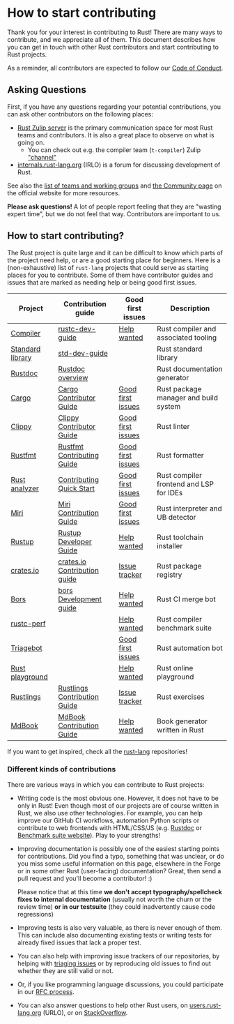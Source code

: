 # How to start contributing

Thank you for your interest in contributing to Rust! There are many ways to
contribute, and we appreciate all of them. This document describes how you can
get in touch with other Rust contributors and start contributing to Rust projects.

As a reminder, all contributors are expected to follow our [Code of Conduct][coc].

## Asking Questions

First, if you have any questions regarding your potential contributions, you can ask
other contributors on the following places:
- [Rust Zulip server][rust-zulip] is the primary communication space for most Rust
  teams and contributors. It is also a great place to observe on what is going on.
  - You can check out e.g. the compiler team (`t-compiler`) Zulip ["channel"][t-compiler-channel]
- [internals.rust-lang.org][internals] (IRLO) is a forum for discussing development of Rust.

See also the [list of teams and working groups][governance] and [the Community page][community] on the
official website for more resources.

[t-compiler-channel]: https://rust-lang.zulipchat.com/#narrow/stream/131828-t-compiler
[governance]: https://www.rust-lang.org/governance
[community]: https://www.rust-lang.org/community

**Please ask questions!** A lot of people report feeling that they are "wasting
expert time", but we do not feel that way. Contributors are important to us.

## How to start contributing?

The Rust project is quite large and it can be difficult to know which parts of the project need
help, or are a good starting place for beginners. Here is a (non-exhaustive) list of
`rust-lang` projects that could serve as starting places for you to contribute. Some of them
have contributor guides and issues that are marked as needing help or being good first issues.

| Project                            | Contribution guide                              | Good first issues                     | Description                             |
|------------------------------------|-------------------------------------------------|---------------------------------------|-----------------------------------------|
| [Compiler][rustc-repo]             | [rustc-dev-guide][rustc-guide]                  | [Help wanted][rustc-issues]     | Rust compiler and associated tooling    |
| [Standard library][std-repo]       | [std-dev-guide][std-guide]                      |                                       | Rust standard library                   |
| [Rustdoc][rustdoc-repo]            | [Rustdoc overview][rustdoc-guide]               |                                       | Rust documentation generator            |
| [Cargo][cargo-repo]                | [Cargo Contributor Guide][cargo-guide]          | [Good first issues][cargo-issues]     | Rust package manager and build system   |
| [Clippy][clippy-repo]              | [Clippy Contributor Guide][clippy-guide]        | [Good first issues][clippy-issues]    | Rust linter                             |
| [Rustfmt][rustfmt-repo]            | [Rustfmt Contributing Guide][rustfmt-guide]     | [Good first issues][rustfmt-issues]   | Rust formatter                          |
| [Rust analyzer][analyzer-repo]     | [Contributing Quick Start][analyzer-guide]      | [Good first issues][analyzer-issues]  | Rust compiler frontend and LSP for IDEs |
| [Miri][miri-repo]                  | [Miri Contribution Guide][miri-guide]           | [Good first issues][miri-issues]      | Rust interpreter and UB detector        |
| [Rustup][rustup-repo]              | [Rustup Developer Guide][rustup-guide]          | [Help wanted][rustup-issues]          | Rust toolchain installer                |
| [crates.io][crates-io-repo]        | [crates.io Contribution guide][crates-io-guide] | [Issue tracker][crates-io-issues]     | Rust package registry                   |
| [Bors][bors-repo]                  | [bors Development guide][bors-guide]            | [Help wanted][bors-issues]            | Rust CI merge bot                       |
| [rustc-perf][rustc-perf-repo]      |                                                 | [Help wanted][rustc-perf-issues]      | Rust compiler benchmark suite           |
| [Triagebot][triagebot-repo]        |                                                 | [Good first issues][triagebot-issues] | Rust automation bot                     |
| [Rust playground][playground-repo] |                                                 | [Help wanted][playground-issues]      | Rust online playground                  |
| [Rustlings][rustlings-repo]        | [Rustlings Contribution Guide][rustlings-guide] | [Issue tracker][rustlings-issues]     | Rust exercises                          |
| [MdBook][mdbook-repo]              | [MdBook Contribution Guide][mdbook-guide]       | [Help wanted][mdbook-issues]    | Book generator written in Rust          |

[rustc-repo]: https://github.com/rust-lang/rust
[rustc-issues]: https://github.com/rust-lang/rust/issues?q=is%3Aopen+is%3Aissue+label%3AE-help-wanted+no%3Aassignee
[rustc-guide]: https://rustc-dev-guide.rust-lang.org
[std-repo]: https://github.com/rust-lang/rust/tree/master/library
[std-guide]: https://github.com/rust-lang/std-dev-guide
[rustdoc-repo]: https://github.com/rust-lang/rust/tree/master/src/librustdoc
[rustdoc-guide]: https://rustc-dev-guide.rust-lang.org/rustdoc.html
[cargo-repo]: https://github.com/rust-lang/cargo
[cargo-issues]: https://github.com/rust-lang/cargo/issues?q=is%3Aopen+is%3Aissue+label%3AS-accepted+no%3Aassignee
[cargo-guide]: https://doc.crates.io/contrib
[clippy-repo]: https://github.com/rust-lang/rust-clippy
[clippy-guide]: https://github.com/rust-lang/rust-clippy/blob/master/CONTRIBUTING.md
[clippy-issues]: https://github.com/rust-lang/rust-clippy/issues?q=is%3Aopen%20is%3Aissue%20no%3Aassignee%20label%3A%22good%20first%20issue%22
[rustfmt-repo]: https://github.com/rust-lang/rustfmt
[rustfmt-guide]: https://github.com/rust-lang/rustfmt/blob/master/Contributing.md
[rustfmt-issues]: https://github.com/rust-lang/rustfmt/issues?q=is%3Aopen+is%3Aissue+label%3A%22good+first+issue%22
[analyzer-repo]: https://github.com/rust-lang/rust-analyzer
[analyzer-guide]: https://rust-analyzer.github.io/book/contributing
[analyzer-issues]: https://github.com/rust-lang/rust-analyzer/issues?q=is%3Aissue%20state%3Aopen%20label%3A%22good%20first%20issue%22
[miri-repo]: https://github.com/rust-lang/miri
[miri-guide]: https://github.com/rust-lang/miri/blob/master/CONTRIBUTING.md
[miri-issues]: https://github.com/rust-lang/miri/issues?q=is%3Aissue%20state%3Aopen%20label%3AE-good-first-issue
[rustup-repo]: https://github.com/rust-lang/rustup
[rustup-guide]: https://rust-lang.github.io/rustup/dev-guide
[rustup-issues]: https://github.com/rust-lang/rustup/issues?q=is%3Aissue%20state%3Aopen%20label%3A%22help%20wanted%22
[crates-io-repo]: https://github.com/rust-lang/crates.io
[crates-io-guide]: https://github.com/rust-lang/crates.io/blob/main/docs/CONTRIBUTING.md
[crates-io-issues]: https://github.com/rust-lang/crates.io/issues
[bors-repo]: https://github.com/rust-lang/bors
[bors-guide]: https://github.com/rust-lang/bors/blob/main/docs/development.md
[bors-issues]: https://github.com/rust-lang/bors/issues?q=is%3Aissue%20state%3Aopen%20label%3A%22good%20first%20issue%22
[rustc-perf-repo]: https://github.com/rust-lang/rustc-perf
[rustc-perf-issues]: https://github.com/rust-lang/rustc-perf/issues?q=is%3Aissue%20state%3Aopen%20label%3A%22help%20wanted%22
[triagebot-repo]: https://github.com/rust-lang/triagebot
[triagebot-issues]: https://github.com/rust-lang/triagebot/issues?q=is%3Aissue%20state%3Aopen%20label%3A%22good%20first%20issue%22
[playground-repo]: https://github.com/rust-lang/rust-playground
[playground-issues]: https://github.com/rust-lang/rust-playground/issues?q=is%3Aissue%20state%3Aopen%20label%3A%22help%20wanted%22
[rustlings-repo]: https://github.com/rust-lang/rustlings
[rustlings-guide]: https://github.com/rust-lang/rustlings/blob/main/CONTRIBUTING.md
[rustlings-issues]: https://github.com/rust-lang/rustlings/issues
[mdbook-repo]: https://github.com/rust-lang/mdBook
[mdbook-guide]: https://github.com/rust-lang/mdBook/blob/master/CONTRIBUTING.md
[mdbook-issues]: https://github.com/rust-lang/mdBook/labels/E-Help-wanted

If you want to get inspired, check all the [rust-lang][rust-lang-repos] repositories!

[rust-lang-repos]: https://github.com/orgs/rust-lang/repositories?type=all&q=sort%3Astars

### Different kinds of contributions

There are various ways in which you can contribute to Rust projects:

- Writing code is the most obvious one. However, it does not have to be only in Rust! Even though
  most of our projects are of course written in Rust, we also use other technologies. For example,
  you can help improve our GitHub CI workflows, automation Python scripts or contribute to web
  frontends with HTML/CSS/JS (e.g. [Rustdoc][rustdoc-ui] or [Benchmark suite website][rustc-perf-ui]).
  Play to your strengths!

- Improving documentation is possibly one of the easiest starting points for contributions.
  Did you find a typo, something that was unclear, or do you miss some useful information on this
  page, elsewhere in the Forge or in some other Rust (user-facing) documentation? Great, then send
  a pull request and you'll become a contributor! :)

  Please notice that at this time **we don't accept typography/spellcheck fixes to internal
  documentation** (usually not worth the churn or the review time) **or in our testsuite** (they
  could inadvertently cause code regressions)

- Improving tests is also very valuable, as there is never enough of them. This can include also
  documenting existing tests or writing tests for already fixed issues that lack a proper test.

- You can also help with improving issue trackers of our repositories, by helping with [triaging issues][issue-triage]
  or by reproducing old issues to find out whether they are still valid or not.

- Or, if you like programming language discussions, you could participate in our [RFC process](https://github.com/rust-lang/rfcs).

- You can also answer questions to help other Rust users, on [users.rust-lang.org][users] (URLO), or on [StackOverflow][so].

[rustdoc-ui]: https://rustc-dev-guide.rust-lang.org/rustdoc-internals.html
[rustc-perf-ui]: https://github.com/rust-lang/rustc-perf/tree/master/site
[users]: https://users.rust-lang.org/
[so]: http://stackoverflow.com/questions/tagged/rust
[rustup]: https://github.com/rust-lang/rustup
[internals]: https://internals.rust-lang.org
[rust-zulip]: https://rust-lang.zulipchat.com
[coc]: https://www.rust-lang.org/policies/code-of-conduct
[issue-triage]: ./release/issue-triaging.md
